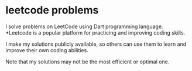 # leetcode problems

I solve problems on LeetCode using Dart programming language.  *Leetcode is a popular platform for practicing and improving coding skills. 

I make my solutions publicly available, so others can use them to learn and improve their own coding abilities. 

Note that my solutions may not be the most efficient or optimal one.


